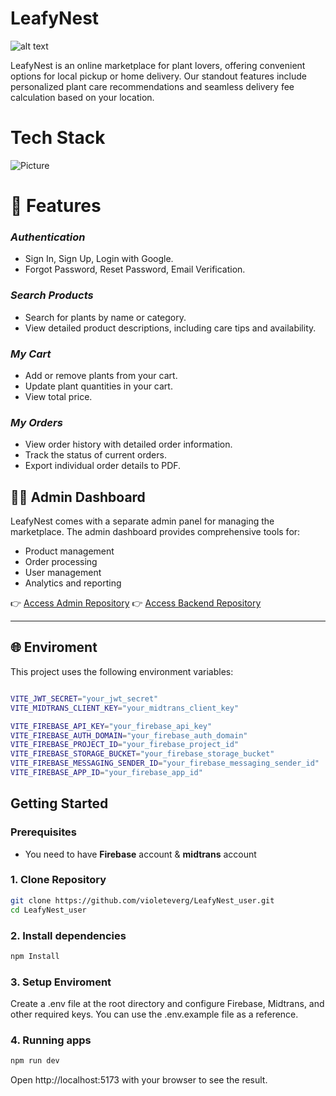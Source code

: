
# LeafyNest


![alt text](https://res.cloudinary.com/dmjd9rohb/image/upload/v1733378526/Animated-web-screens-_remix_q8c3cg.gif)


LeafyNest is an online marketplace for plant lovers, offering convenient options for local pickup or home delivery. Our standout features include personalized plant care recommendations and seamless delivery fee calculation based on your location.

# Tech Stack

![Picture](https://res.cloudinary.com/dmjd9rohb/image/upload/v1733375230/Teks_paragraf_Anda_tvmpo7.jpg)


# 🌿 Features


### *Authentication*
- Sign In, Sign Up, Login with Google.
- Forgot Password, Reset Password, Email Verification.

### *Search Products*
- Search for plants by name or category.
- View detailed product descriptions, including care tips and availability.

### *My Cart*
- Add or remove plants from your cart.
- Update plant quantities in your cart.
- View total price.

### *My Orders*
- View order history with detailed order information.
- Track the status of current orders.
- Export individual order details to PDF.

## 👨‍💼 Admin Dashboard

LeafyNest comes with a separate admin panel for managing the marketplace. The admin dashboard provides comprehensive tools for:
- Product management
- Order processing
- User management
- Analytics and reporting

👉 [Access Admin Repository](https://github.com/violeteverg/Final_Project_FE_Adm)
👉 [Access Backend Repository](https://github.com/violeteverg/Final_project_BE)

---

## 🌐 Enviroment
This project uses the following environment variables:

```bash

VITE_JWT_SECRET="your_jwt_secret"
VITE_MIDTRANS_CLIENT_KEY="your_midtrans_client_key"

VITE_FIREBASE_API_KEY="your_firebase_api_key"
VITE_FIREBASE_AUTH_DOMAIN="your_firebase_auth_domain"
VITE_FIREBASE_PROJECT_ID="your_firebase_project_id"
VITE_FIREBASE_STORAGE_BUCKET="your_firebase_storage_bucket"
VITE_FIREBASE_MESSAGING_SENDER_ID="your_firebase_messaging_sender_id"
VITE_FIREBASE_APP_ID="your_firebase_app_id"
  ```

## Getting Started

### Prerequisites
- You need to have **Firebase** account & **midtrans** account

### 1. Clone Repository

```bash
git clone https://github.com/violeteverg/LeafyNest_user.git
cd LeafyNest_user
```

### 2. Install dependencies

```bash
npm Install
```

### 3. Setup Enviroment
Create a .env file at the root directory and configure Firebase, Midtrans, and other required keys. You can use the .env.example file as a reference.

### 4. Running apps

```bash
npm run dev
```
Open http://localhost:5173 with your browser to see the result.
